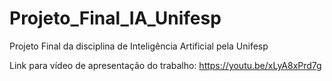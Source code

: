 # Projeto_Final_IA_Unifesp
Projeto Final da disciplina de Inteligência Artificial pela Unifesp

Link para vídeo de apresentação do trabalho:
https://youtu.be/xLyA8xPrd7g
